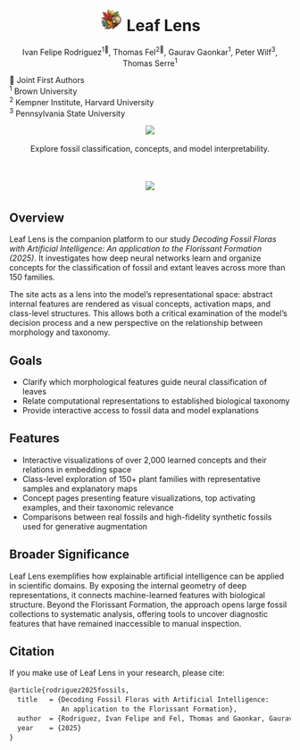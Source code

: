 <h1 align="center">
  <img src="https://github.com/serre-lab/LeafLens/blob/main/logo.png" width=42px> Leaf Lens
</h1>

<p align="center">
  Ivan Felipe Rodriguez<sup>1🌿</sup>,
  Thomas Fel<sup>2🌿</sup>,
  Gaurav Gaonkar<sup>1</sup>,
  Peter Wilf<sup>3</sup>,
  Thomas Serre<sup>1</sup>
</p>

<p align="left">
  🌿 Joint First Authors
  <br>
  <sup>1</sup> Brown University
  <br>
  <sup>2</sup> Kempner Institute, Harvard University
  <br>
  <sup>3</sup> Pennsylvania State University
</p>

<p align="center">
  <a href="https://serre-lab.github.io/Leaf-Lens">
    <img src="https://img.shields.io/badge/Visit-Leaf%20Lens-2e7d32?style=for-the-badge&logo=leaflet&logoColor=white">
  </a>
</p>

<p align="center">
  Explore fossil classification, concepts, and model interpretability.
</p>


<h1 align="center">
  <img src="https://github.com/serre-lab/LeafLens/blob/main/little_dico.jpg" width=800px>
</h1>


## Overview

Leaf Lens is the companion platform to our study *Decoding Fossil Floras with Artificial Intelligence: An application to the Florissant Formation (2025)*.
It investigates how deep neural networks learn and organize concepts for the classification of fossil and extant leaves across more than 150 families.

The site acts as a lens into the model’s representational space: abstract internal features are rendered as visual concepts, activation maps, and class-level structures. This allows both a critical examination of the model’s decision process and a new perspective on the relationship between morphology and taxonomy.


## Goals

- Clarify which morphological features guide neural classification of leaves
- Relate computational representations to established biological taxonomy
- Provide interactive access to fossil data and model explanations


## Features

- Interactive visualizations of over 2,000 learned concepts and their relations in embedding space
- Class-level exploration of 150+ plant families with representative samples and explanatory maps
- Concept pages presenting feature visualizations, top activating examples, and their taxonomic relevance
- Comparisons between real fossils and high-fidelity synthetic fossils used for generative augmentation


## Broader Significance

Leaf Lens exemplifies how explainable artificial intelligence can be applied in scientific domains. By exposing the internal geometry of deep representations, it connects machine-learned features with biological structure. Beyond the Florissant Formation, the approach opens large fossil collections to systematic analysis, offering tools to uncover diagnostic features that have remained inaccessible to manual inspection.


## Citation

If you make use of Leaf Lens in your research, please cite:

```latex
@article{rodriguez2025fossils,
  title   = {Decoding Fossil Floras with Artificial Intelligence:
             An application to the Florissant Formation},
  author  = {Rodriguez, Ivan Felipe and Fel, Thomas and Gaonkar, Gaurav and  Wilf, Peter and Serre, Thomas},
  year    = {2025}
}
